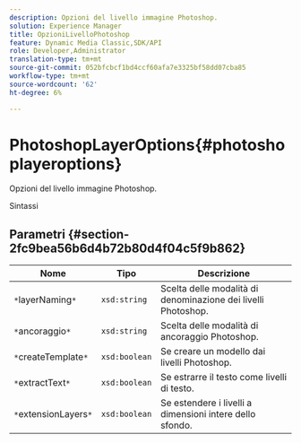 ```yaml
---
description: Opzioni del livello immagine Photoshop.
solution: Experience Manager
title: OpzioniLivelloPhotoshop
feature: Dynamic Media Classic,SDK/API
role: Developer,Administrator
translation-type: tm+mt
source-git-commit: 052bfcbcf1bd4ccf60afa7e3325bf58dd07cba85
workflow-type: tm+mt
source-wordcount: '62'
ht-degree: 6%

---
```



# PhotoshopLayerOptions{#photoshoplayeroptions}

Opzioni del livello immagine Photoshop.

Sintassi

## Parametri {#section-2fc9bea56b6d4b72b80d4f04c5f9b862}

| Nome | Tipo | Descrizione |
|---|---|---|
| `*`layerNaming`*` | `xsd:string` | Scelta delle modalità di denominazione dei livelli Photoshop. |
| `*`ancoraggio`*` | `xsd:string` | Scelta delle modalità di ancoraggio Photoshop. |
| `*`createTemplate`*` | `xsd:boolean` | Se creare un modello dai livelli Photoshop. |
| `*`extractText`*` | `xsd:boolean` | Se estrarre il testo come livelli di testo. |
| `*`extensionLayers`*` | `xsd:boolean` | Se estendere i livelli a dimensioni intere dello sfondo. |

